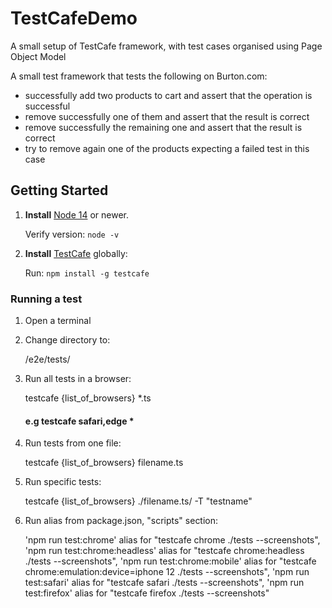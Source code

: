 # TestCafeDemo

A small setup of TestCafe framework, with test cases organised using Page Object Model

A small test framework that tests the following on Burton.com:

- successfully add two products to cart and assert that the operation is successful
- remove successfully one of them and assert that the result is correct
- remove successfully the remaining one and assert that the result is correct
- try to remove again one of the products expecting a failed test in this case

## Getting Started

1. **Install** [Node 14](https://nodejs.org/en/) or newer.

   Verify version: `node -v`

2. **Install** [TestCafe](https://devexpress.github.io/) globally:

   Run: `npm install -g testcafe`

### Running a test

1. Open a terminal
2. Change directory to:

   /e2e/tests/

3. Run all tests in a browser:

   testcafe {list_of_browsers} \*.ts

   #### e.g testcafe safari,edge \*

4. Run tests from one file:

   testcafe {list_of_browsers} filename.ts

5. Run specific tests:

   testcafe {list_of_browsers} ./filename.ts/ -T "testname"

6. Run alias from package.json, "scripts" section:

   'npm run test:chrome' alias for "testcafe chrome ./tests --screenshots",
   'npm run test:chrome:headless' alias for "testcafe chrome:headless ./tests --screenshots",
   'npm run test:chrome:mobile' alias for "testcafe chrome:emulation:device=iphone 12 ./tests --screenshots",
   'npm run test:safari' alias for "testcafe safari ./tests --screenshots",
   'npm run test:firefox' alias for "testcafe firefox ./tests --screenshots"
